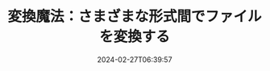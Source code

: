 ---
############################# Static ##########################
layout: "family"
date: 2024-02-27T06:39:57
draft: false

product: "Conversion"
product_tag: "conversion"

############################# Head ############################
head_title: "ファイルコンバータAPI | オンプレミスAPIとオンラインサービス"
head_description: "Word、PDF、Excel、PowerPoint、または画像ファイルを簡単に無料で変換します"

############################# Header ##########################
title: "変換魔法：さまざまな形式間でファイルを変換する"
description: |
  さまざまなソース形式から異なるターゲット形式に文書を簡単に変換します。MS Office、Apache Open Office、Adobe Acrobat Readerなどの追加のソフトウェアなしで、幅広いサポートされる変換をお楽しみください。

  ファイル、ストリーム、URL、FTPサーバー、Amazon S3、Azure Blob Storageなど、さまざまなソースからドキュメントをロードします。

  必要なインターフェイスを実装して、Amazon S3、Dropbox、Google Drive、Windows Azure、RedisなどのAmazon S3、Dropbox、Google Drive、Windows Azure、Redisなどの任意のキャッシュストレージタイプを使用します。

############################# Platforms ############################
supported_platforms:
  enable: true  
  head_title: "プラットフォームを選択してください"
  title: "サポートされているプラットフォーム"
  description: "GroupDocs.Conversionライブラリは、次のオペレーティングシステムとフレームワークをサポートしています"
  details_link_title: "詳細を見る"
  items:
    # supported_platforms loop
    - title: ".NET"
      description: "GroupDocs.Conversion for .NET"
      color: "blue"
      tag: "net"
      link: "/conversion/net/"
      features_link: "https://docs.groupdocs.com/conversion/net/system-requirements/"
      features:
        # features loop
        - content: ".NET Framework 4.6.2+  <br>  .NET Core 3.1  <br>  .NET 6+"
          rows: "3"
        # features loop
        - content: "Windows, Linux"
          rows: "1"
        # features loop
        - content: "3,000以上の変換ペア"
          rows: "1"        
    
    # supported_platforms loop
    - title: "Java"
      description: "GroupDocs.Conversion for Java"
      color: "red"
      tag: "java"
      link: "/conversion/java/"
      features_link: "https://docs.groupdocs.com/conversion/java/system-requirements/"
      features:
        # features loop
        - content: "J2SE 8.0 (1.8)+"
          rows: "3"
        # features loop
        - content:  "Windows, Linux, macOS"
          rows: "1"       
        # features loop
        - content: "3,000以上の変換ペア"
          rows: "1"        

    # supported_platforms loop
    - title: "Node.js"
      description: "GroupDocs.Conversion for Node.js"
      color: "green"
      tag: "nodejs-java"
      link: "/conversion/nodejs-java/"
      features_link: "https://docs.groupdocs.com/conversion/nodejs-java/system-requirements/"
      features:
        # features loop
        - content: "Node.js 16+  <br>  and J2SE 8.0 (1.8)+"
          rows: "3"
        # features loop
        - content:  "Windows, Linux, macOS"
          rows: "1"
        # features loop
        - content:  "3,000以上の変換ペア"
          rows: "1"


############################# Features ############################

features:
  enable: true
  title: "GroupDocs.Conversionの機能セット"
  description: "サードパーティのソフトウェアなしで、HTML、PDF、Word、Excel、PNGなどの複数のタイプのファイルを変換するAPI。"

  items:
    # feature loop
    - icon: "convert"
      title: "ドキュメントと画像を変換する"
      content: "異なるソースからさまざまなターゲット形式にファイルを変換します。"

    # feature loop
    - icon: "password"
      title: "セキュアドキュメントを開く"
      content: "暗号化されたドキュメントを開くためのパスワードを指定します。"

    # feature loop
    - icon: "load"
      title: "どこからでもファイルをロードする"
      content: "ファイル、URL、FTPサーバー、Amazon S3など、さまざまな場所からドキュメントをロードします。"
    
    # feature loop
    - icon: "settings"
      title: "出力設定を管理する"
      content: "ページの回転と並べ替え、ノートとコメントをレンダリングするかどうかを指定します。"


############################# Code samples ############################
code_samples:
  enable: true
  title: "GroupDocs.Conversionコードサンプル"
  description: "C＃、Java、TypeScriptでのGroupDocs.Conversion操作の典型的な使用例"
  items:
    # code sample loop
    - title: "数行のコードでPDFをDOCXに変換する"
      content: |
       GroupDocs.Conversionを使用して、数行のコードでPDFファイルをDOCXに変換できます。 Microsoft WordやAdobe Acrobatのようなサードパーティのソフトウェアは必要ありません。 これが実現できる方法の例です：
      samples:
        - language: "C#"
          color: "blue"
          content: |
            ```csharp {style=abap}   
            // ソースPDFファイルをロードする
            using (var converter = new GroupDocs.Conversion.Converter("sample.pdf"))
            {
                // DOCX形式の変換オプションを設定します
                var options = new WordProcessingConvertOptions();
                // DOCX形式に変換します
                converter.Convert("converted.docx", options);
            }
            ```
        - language: "Java"
          color: "red"
          content: |
            ```java {style=abap}   
            import com.groupdocs.conversion.Converter;
            import com.groupdocs.conversion.options.convert.WordProcessingConvertOptions;
            ...
            // ソースPDFファイルをロードする
            Converter converter = new Converter("sample.pdf");
            // DOCX形式の変換オプションを設定します
            WordProcessingConvertOptions options = new WordProcessingConvertOptions();
            // DOCX形式に変換します
            converter.convert("converted.docx", options);
            ```
        - language: "TypeScript"
          color: "green"
          content: |
            ```javascript {style=abap}  
            // ソースPDFファイルをロードする
            const converter = new groupdocs.conversion.Converter("sample.pdf");
            // DOCX形式の変換オプションを設定します
            const options = new groupdocs.conversion.WordProcessingConvertOptions();
            // DOCX形式に変換します
            converter.convert("converted.docx", options);
            ```


############################# Formats ############################
formats:
  enable: true
  title:  "60以上のファイル形式がサポートされています"
  description: "GroupDocs.Conversionは、最も人気のあるファイル形式での操作をサポートしています。"


############################# Metrics ############################

metrics:
  enable: true
  title: "詳細なメトリクスと統計的洞察"
  description: "主要な数字の詳細な分析にダイブし、成果、影響、および成長について包括的なメトリクスと統計的洞察を提供します。"

  items:
    # metrics loop
    - number: "3K+"
      title: "サポートされている変換ペア"
      content: "Microsoft Office、PDF、画像、ビデオ、オーディオ、およびデータベースなど、サポートされている数千のペアでファイルを簡単に変換します。 ユーザーが様々なファイルタイプを柔軟性と便利さのためにシームレスに変換できるようにします。"
    # metrics loop
    - number: "1.0M"
      title: "NuGetのダウンロード"
      content: "私たちのNuGetパッケージを選んだ満足のいくユーザーに参加してください。 私たちのソリューションは、開発者コミュニティで信頼され、広く採用されているリソースとなり、数え切れないほどのプロジェクトにシームレスな統合と貴重な機能を提供しています。"

    # metrics loop
    - number: "10+"
      title: "ライブラリ"
      content: "私たちの製品には10以上のライブラリが含まれており、パ フォーマンスを最適化するための高度な機能を提供しています。 これらのライブラリは、無類の機能を備えたさまざまな開発ニーズを満たすように設計されています。"
    
    # metrics loop
    - number: "100+"
      title: "満足した顧客"
      content: "卓越性に基づいて、製品は100人以上の満足した顧客の信頼を得ており、その堅牢な機能と信頼性の高いパフォーマンスに依存しています。 当社の革新的なソリューションで成功と効率性を見つけてください。"


############################# Customers ############################
# logo size X1 => 170:70  X2 => 340 : 140

customers:
  enable: true
  title: "私たちの幸せな顧客"
  description: "GroupDocsライブラリは、世界中の有名なブランドによって使用されています。"

  items:
    # customers loop
    - title: "BenQ Corporation"
      logo: "benq"
    # customers loop
    - title: "Nasdaq Stock Market"
      logo: "nasdaq"
    # customers loop
    - title: "AT&T Inc."
      logo: "att"
    # customers loop
    - title: "AstraZeneca"
      logo: "astrazeneca"
    # customers loop
    - title: "Central Bank of Argentina"
      logo: "argentinacentralbank"
    # customers loop
    - title: "Roche Holding AG"
      logo: "roche"
    # customers loop
    - title: "Capita"
      logo: "capita"
    # customers loop
    - title: "Axa S.A."
      logo: "axa"
    # customers loop
    - title: "Instructure Inc."
      logo: "instructure"
     # customers loop
    - title: "Wipro"
      logo: "wipro"



############################# Actions ############################

actions:
  enable: true
  title: "開始の準備ができましたか？"
  description: "GroupDocs.Conversionの機能を無料で試してみるか、ライセンスをリクエストしてください"

  items:
    #  loop
    - title: ".NET"
      link: "/conversion/net/"
      color: "blue"
        #  loop
    - title: "Java"
      link: "/conversion/java/"
      color: "red"
        #  loop
    - title: "Node.js"
      link: "/conversion/nodejs-java/"
      color: "green"


############################# Faq ############################

faq:
  enable: true
  title: "よくある質問と懸念"
  description: "FAQセクションでよくある質問に迅速に対処して、お客様の疑問や懸念を解決します。"

  items:
    #  loop
    - question: "GroupDocs製品を購入前に評価できますか？"
      answer: |
        はい！ GroupDocs製品にはリスクフリーの評価版が用意されています。 開発者がAPIをダウンロードして試して、必要なものを100％確認してから購入することを強くお勧めします。
    #  loop
    - question: "GroupDocsは製品デモを行っていますか？"
      answer: |
        いいえ、私たちの焦点はAPIにあり、可能な限り最も機能的で安定した製品を提供することです。 プロダクトを自分でテストするための[一時ライセンス](https://purchase.groupdocs.com/temporary-license/)として、完全に機能する無料トライアルを提供しています。
    #  loop
    - question: "どこから製品をダウンロードできますか？"
      answer: |
        すべての製品は[ウェブサイト](https://releases.groupdocs.com)からダウンロードできます。 ソフトウェアの物理的なコピーを郵送することはありません。    
    #  loop
    - question: "GroupDocsの開発者ライセンスはユーザーごとですか、それとも名前のあるユーザーごとですか？"
      answer: |
        GroupDocsの開発者ライセンスはユーザーごとになっています。 コーディングチームのメンバーが時間の経過とともに変わることがあり、そのたびにライセンスを更新することは実用的ではないためです。
    #  loop
    - question: "ビルドまたはCI（Continuous Integration）サーバーには別のライセンスが必要ですか？"
      answer: |
        いいえ、GroupDocs製品を別のサーバーにインストールしてソリューションを構築する目的でお使いいただけるのは嬉しいです。 これは追加料金はかからず、GroupDocsとの契約条件を回避するためにこのインストールを使用しないでください。 購入したライセンスによって課される再配布または場所の制限を尊重してください。

############################# Cloud ############################

cloud_links:
  enable: true
  title: "GroupDocs.ConversionのローコードAPI"
  description: "クラウドベースのREST APIを使用して、任意のアプリケーションでドキュメントまたは画像の変換を高速化します"

  items:
    #  loop
    - icon: "groupdocs_conversion-for-curl"
      title: "GroupDocs.Conversion Cloud for cURL"
      link: "https://products.groupdocs.cloud/conversion/curl"
      content: "cURL RESTfulファイル変換APIを活用して、Microsoft Office、PDF、Eメール、プロジェクト、HTMLなどさまざまなファイル形式をアプリケーション内で簡単に変換します。"

    #  loop
    - icon: "groupdocs_conversion-for-net"
      title: "GroupDocs.Conversion Cloud for .NET"
      link: "https://products.groupdocs.cloud/conversion/net"
      content: "Cloud SDKを使用して、Microsoft Office、PDF、Eメール、プロジェクト、HTML、およびさまざまな一般的なファイル形式を任意のプラットフォームでシームレスに変換するための.NETファイル変換REST API。"
    #  loop
    - icon: "groupdocs_conversion-for-java"
      title: "GroupDocs.Conversion Cloud for Java"
      link: "https://products.groupdocs.cloud/conversion/java"
      content: "高度なドキュメント変換機能でクラウドベースのJavaアプリケーションを強化し、REST API呼び出しを行うことができる任意のプラットフォームで利用できます。"

############################# Apps ############################

app_links:
  enable: true
  title: "GroupDocs.Conversion NoCodeアプリ"
  description: "ブラウザで100以上の人気のあるファイル形式を変換できるオンラインアプリケーション"

  items:
    #  loop
    - icon: "groupdocs_conversion-app"
      title: "GroupDocs.Conversion <br> Total"
      link: "https://products.groupdocs.app/conversion/total"
      content: "PDF、XLSX、DOCX、XPS、HTMLなどの数百の形式を簡単に変換します。"

    #  loop
    - icon: "groupdocs_words-app"
      title:  "GroupDocs.Conversion <br> DOC to XLS"
      link: "https://products.groupdocs.app/conversion/doc-to-xls"
      content: "Webブラウザーから直接、DOCをXLS形式に変換するための無料のオンラインアプリケーション。"

    #  loop
    - icon: "groupdocs_pdf-app"
      title:  "GroupDocs.Conversion <br> PDF to DOCX"
      link: "https://products.groupdocs.app/conversion/pdf-to-docx"
      content: "ユーザーフレンドリーなインターフェースを介して、PDFドキュメントをWord（DOCX）形式に簡単に変換します。"
    

---